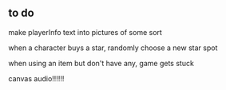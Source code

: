 ## to do

make playerInfo text into pictures of some sort

when a character buys a star, randomly choose a new star spot

when using an item but don't have any, game gets stuck

canvas audio!!!!!!




